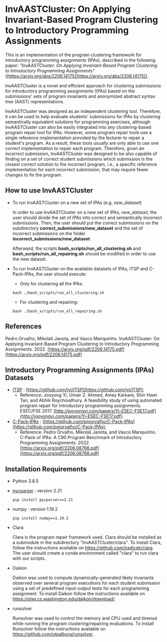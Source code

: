 # InvAASTCluster: On Applying Invariant-Based Program Clustering to Introductory Programming Assignments

This is an implementation of the program clustering framework for introductory programming assignments (IPAs), described in the following paper: _"InvAASTCluster: On Applying Invariant-Based Program Clustering to Introductory Programming Assignments"_ ([https://arxiv.org/abs/2206.14175](https://arxiv.org/abs/2206.14175)).

InvAASTCluster is a novel and efficient approach for clustering submissions for introductory programming assignments (IPAs) based on the submissions' sets of program invariants and anonymized abstract syntax tree (AAST) representations.

InvAASTCluster was designed as an independent clustering tool. Therefore, it can be used to help evaluate students' submissions for IPAs by clustering semantically equivalent solutions for programming exercises,
although InvAASTCluster can also be easily integrated into any clustering-based program repair tool for IPAs.
However, some program repair tools use a single reference implementation provided by the lecturer to repair a student's program. As a result, these tools usually are only able to use one correct implementation to repair each program.
Therefore, given an incorrect submission, InvAASTCluster was designed to be also capable of finding on a set of correct student submissions which submission is the closest correct solution to the incorrect program, i.e., a specific reference implementation for each incorrect submission, that may require fewer changes to fix the program.

## How to use InvAASTCluster

+ To run InvAASTCluster on a new set of IPAs (e.g. _new_dataset_)

  In order to use InvAASTCluster on a new set of IPAs, _new_dataset_, the user should divide the set of IPAs into correct and semantically incorrect submissions. Then, the user should put the correct submissions on the subdirectory    **correct_submissions/new_dataset** and the set of incorrect submissions on the folder **incorrect_submissions/new_dataset**.

  Afterward, the scripts **bash_scripts/run_all_clustering.sh** and **bash_scripts/run_all_repairing.sh** should be modified in order to use the new dataset.
  
+ To run InvAASTCluster on the available datasets of IPAs, ITSP and C-Pack-IPAs, the user should execute:

  + Only for clustering all the IPAs:
  ```
  bash ./bash_scripts/run_all_clustering.sh
  ```

  + For clustering and repairing:
  ```
  bash ./bash_scripts/run_all_repairing.sh
  ```

## References

Pedro Orvalho, Mikoláš Janota, and Vasco Manquinho. InvAASTCluster: On Applying Invariant-Based Program Clustering to Introductory Programming Assignments. 2022. [https://arxiv.org/pdf/2206.14175.pdf](https://arxiv.org/pdf/2206.14175.pdf)

## Introductory Programming Assignments (IPAs) Datasets 

+ [ITSP](https://github.com/pmorvalho/MultIPAs/tree/main/itsp/correct_submissions/year-1) : [https://github.com/jyi/ITSP](https://github.com/jyi/ITSP);
    - Reference: Jooyong Yi, Umair Z. Ahmed, Amey Karkare, Shin Hwei Tan, and Abhik Roychoudhury. A feasibility study of using automated program repair for introductory programming assignments. ESEC/FSE 2017. [http://jooyongyi.com/papers/Yi-ESEC-FSE17.pdf](http://jooyongyi.com/papers/Yi-ESEC-FSE17.pdf).
+ [C-Pack-IPAs](https://github.com/pmorvalho/C-Pack-IPAs) : [https://github.com/pmorvalho/C-Pack-IPAs](https://github.com/pmorvalho/C-Pack-IPAs);
    - Reference: Pedro Orvalho, Mikoláš Janota, and Vasco Manquinho. C-Pack of IPAs: A C90 Program Benchmark of Introductory Programming Assignments. 2022. [https://arxiv.org/pdf/2206.08768.pdf](https://arxiv.org/pdf/2206.08768.pdf) 


## Installation Requirements

+ Python 3.8.5
+ [pycparser](https://github.com/eliben/pycparser) : version 2.21
  ```
  pip install pycparser==2.21
  ```
+ numpy : version 1.19.2
  ```
  pip install numpy==1.19.2
  ```

+ Clara

   Clara is the program repair framework used. Clara should be installed as a submodule in the subdirectory "InvAASTCluster/clara". To install Clara, follow the instructions available on https://github.com/iradicek/clara. The user should create a conda environment called "clara" to run clara with our scripts.

+ Daikon

  Daikon was used to compute dynamically-generated likely invariants observed over several program executions for each student submission using a set of predefined input-output tests for each programming assignment. To install Daikon follow the instructions available on https://plse.cs.washington.edu/daikon/download/.
  
+ runsolver

  Runsolver was used to control the memory and CPU used and timeout while running the program clustering/repairing evaluations. To install Runsolver follow the instructions available on https://github.com/utpalbora/runsolver.


